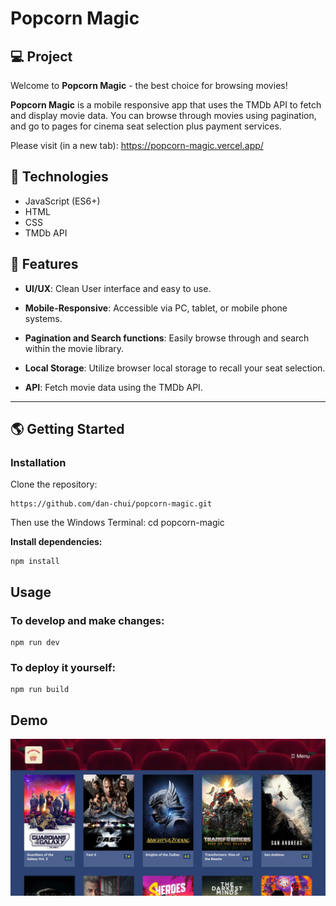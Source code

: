# Popcorn Magic

## 💻 Project
Welcome to **Popcorn Magic** - the best choice for browsing movies!

**Popcorn Magic** is a mobile responsive app that uses the TMDb API to fetch and display movie data. You can browse through movies using pagination, and go to pages for cinema seat selection plus payment services.

Please visit (in a new tab): https://popcorn-magic.vercel.app/

## 🚀 Technologies

- JavaScript (ES6+)
- HTML
- CSS
- TMDb API

## 💫 Features

- **UI/UX**: Clean User interface and easy to use.

- **Mobile-Responsive**: Accessible via PC, tablet, or mobile phone systems.
  
- **Pagination and Search functions**: Easily browse through and search within the movie library.

- **Local Storage**: Utilize browser local storage to recall your seat selection.

- **API**: Fetch movie data using the TMDb API.

---

## 🌎 Getting Started

### Installation

Clone the repository:

```
https://github.com/dan-chui/popcorn-magic.git
```

Then use the Windows Terminal: cd popcorn-magic


**Install dependencies:**

```
npm install
```

## Usage
### To develop and make changes:

```
npm run dev
```

### To deploy it yourself:

```
npm run build
```
## Demo

![](/assets/screenshot.webp)
